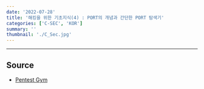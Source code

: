 ```yaml
---
date: '2022-07-28'
title: '해킹을 위한 기초지식(4) : PORT의 개념과 간단한 PORT 탐색기'
categories: ['C-SEC', 'KOR']
summary: ''
thumbnail: './C_Sec.jpg'
---
```


---

## Source

- [Pentest Gym](<https://www.bugbountyclub.com/pentestgym/view/39>)